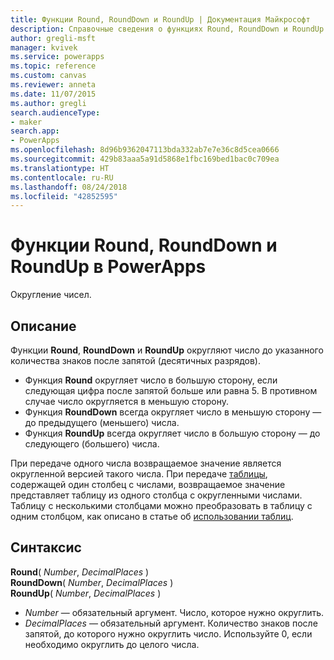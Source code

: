 ```yaml
---
title: Функции Round, RoundDown и RoundUp | Документация Майкрософт
description: Справочные сведения о функциях Round, RoundDown и RoundUp в PowerApps, включая описание синтаксиса
author: gregli-msft
manager: kvivek
ms.service: powerapps
ms.topic: reference
ms.custom: canvas
ms.reviewer: anneta
ms.date: 11/07/2015
ms.author: gregli
search.audienceType:
- maker
search.app:
- PowerApps
ms.openlocfilehash: 8d96b9362047113bda332ab7e7e36c8d5cea0666
ms.sourcegitcommit: 429b83aaa5a91d5868e1fbc169bed1bac0c709ea
ms.translationtype: HT
ms.contentlocale: ru-RU
ms.lasthandoff: 08/24/2018
ms.locfileid: "42852595"
---
```

# <a name="round-rounddown-and-roundup-functions-in-powerapps"></a>Функции Round, RoundDown и RoundUp в PowerApps
Округление чисел.

## <a name="description"></a>Описание
Функции **Round**, **RoundDown** и **RoundUp** округляют число до указанного количества знаков после запятой (десятичных разрядов).

* Функция **Round** округляет число в большую сторону, если следующая цифра после запятой больше или равна 5. В противном случае число округляется в меньшую сторону.
* Функция **RoundDown** всегда округляет число в меньшую сторону — до предыдущего (меньшего) числа.
* Функция **RoundUp** всегда округляет число в большую сторону — до следующего (большего) числа.

При передаче одного числа возвращаемое значение является округленной версией такого числа.  При передаче [таблицы](../working-with-tables.md), содержащей один столбец с числами, возвращаемое значение представляет таблицу из одного столбца с округленными числами. Таблицу с несколькими столбцами можно преобразовать в таблицу с одним столбцом, как описано в статье об [использовании таблиц](../working-with-tables.md).

## <a name="syntax"></a>Синтаксис
**Round**( *Number*, *DecimalPlaces* )<br>**RoundDown**( *Number*, *DecimalPlaces* )<br>**RoundUp**( *Number*, *DecimalPlaces* )

* *Number* — обязательный аргумент. Число, которое нужно округлить.
* *DecimalPlaces* — обязательный аргумент.  Количество знаков после запятой, до которого нужно округлить число.  Используйте 0, если необходимо округлить до целого числа.  

